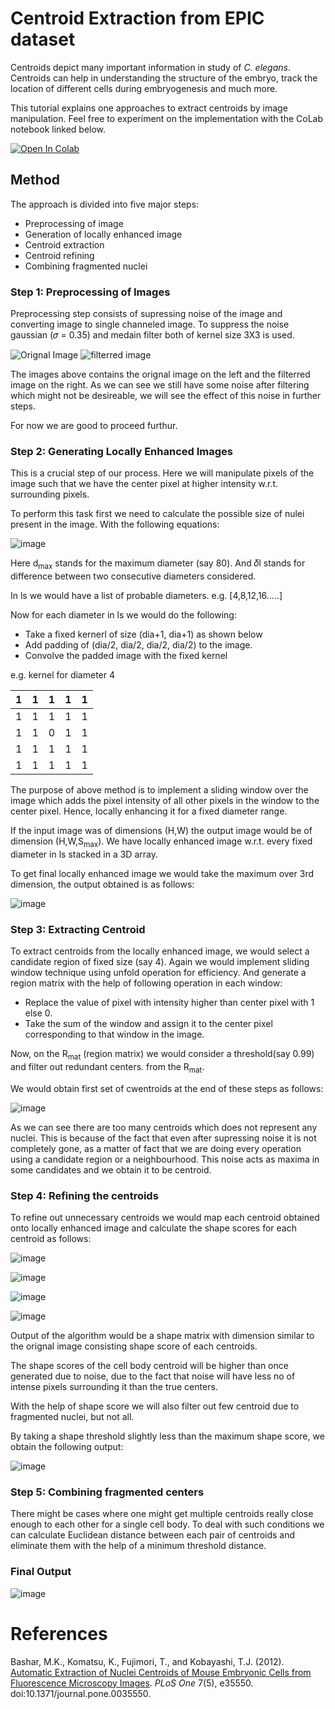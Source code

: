 # Centroid Extraction from EPIC dataset

Centroids depict many important information in study of _C. elegans_. Centroids can help in understanding the structure of the embryo, track the location of different cells during embryogenesis and much more.

This tutorial explains one approaches to extract centroids by image manipulation. Feel free to experiment on the implementation with the CoLab notebook linked below.  

[![Open In Colab](https://colab.research.google.com/assets/colab-badge.svg)](https://colab.research.google.com/drive/1ZUOC01kuNiI9BkfhJQpEjg2v9XVJUMqM?usp=sharing)

## Method

The approach is divided into five major steps:
- Preprocessing of image
- Generation of locally enhanced image
- Centroid extraction 
- Centroid refining 
- Combining fragmented nuclei

### Step 1: Preprocessing of Images 
Preprocessing step consists of supressing noise of the image and converting image to single channeled image. To suppress the noise gaussian (𝜎 = 0.35) and 
medain filter both of kernel size 3X3 is used.

![Orignal Image](https://user-images.githubusercontent.com/57054296/114911821-ff193300-9e3c-11eb-94b3-2407e39a61e6.png)
![filterred image](https://user-images.githubusercontent.com/57054296/114912052-2cfe7780-9e3d-11eb-8e76-4a8be3eedfcf.png)

The images above contains the orignal image on the left and the filterred image on the right.
As we can see we still have some noise after filtering which might not be desireable, we will see the effect of this noise in further steps.

For now we are good to proceed furthur.

### Step 2: Generating Locally Enhanced Images
This is a crucial step of our process. Here we will manipulate pixels of the image such that we have the center
pixel at higher intensity w.r.t. surrounding pixels. 

To perform this task first we need to calculate the possible size of nulei present in the image. With the following equations: 

![image](https://user-images.githubusercontent.com/57054296/114984067-f9f4cc00-9eae-11eb-8333-6667d72408ff.png)

Here d<sub>max</sub> stands for the maximum diameter (say 80). And 𝛿l stands for difference between two consecutive diameters considered.

In ls we would have a list of probable diameters. e.g. [4,8,12,16.....]

Now for each diameter in ls we would do the following:
- Take a fixed kernerl of size (dia+1, dia+1) as shown below
- Add padding of (dia/2, dia/2, dia/2, dia/2) to the image.
- Convolve the padded image with the fixed kernel

e.g. kernel for diameter 4

| 1 | 1 | 1 | 1 | 1 |
|---|---|---|---|---|
| 1 | 1 | 1 | 1 | 1 |
| 1 | 1 | 0 | 1 | 1 |
| 1 | 1 | 1 | 1 | 1 |
| 1 | 1 | 1 | 1 | 1 |

The purpose of above method is to implement a sliding window over the image which adds the pixel intensity of 
all other pixels in the window to the center pixel. Hence, locally enhancing it for a fixed diameter range.

If the input image was of dimensions (H,W) the output image would be of dimension (H,W,S<sub>max</sub>).
We have locally enhanced image w.r.t. every fixed diameter in ls stacked in a 3D array.

To get final locally enhanced image we would take the maximum over 3rd dimension, the output obtained is as follows:

![image](https://user-images.githubusercontent.com/57054296/114989859-7e4a4d80-9eb5-11eb-98d7-82a8c4b269de.png)

### Step 3: Extracting Centroid

To extract centroids from the locally enhanced image, we would select a candidate region of fixed size (say 4). Again we would implement sliding window technique using unfold operation for efficiency. And generate a region matrix with the help of following operation in each window:
- Replace the value of pixel with intensity higher than center pixel with 1 else 0.
- Take the sum of the window and assign it to the center pixel corresponding to that window in the image.

Now, on the R<sub>mat</sub> (region matrix) we would consider a threshold(say 0.99) and filter out redundant centers. from the R<sub>mat</sub>. 

We would obtain first set of cwentroids at the end of these steps as follows:

![image](https://user-images.githubusercontent.com/57054296/114991212-f82f0680-9eb6-11eb-83d9-f96263ae9d0e.png)

As we can see there are too many centroids which does not represent any nuclei. This is because of the fact that even after supressing noise it is not completely gone, as a matter of fact that we are doing every operation using a candidate region or a neighbourhood. This noise acts as maxima in some candidates and we obtain it to be centroid. 

### Step 4: Refining the centroids

To refine out unnecessary centroids we would map each centroid obtained onto locally enhanced image and calculate the shape scores for each centroid as follows: 

![image](https://user-images.githubusercontent.com/57054296/114992470-6aecb180-9eb8-11eb-9feb-50ebc5b8a307.png)

![image](https://user-images.githubusercontent.com/57054296/114992492-73dd8300-9eb8-11eb-8178-49b619f4e4b3.png)

![image](https://user-images.githubusercontent.com/57054296/114992529-7b049100-9eb8-11eb-8831-81b227c66783.png)

![image](https://user-images.githubusercontent.com/57054296/114992556-81930880-9eb8-11eb-9e98-4ac63d914205.png)

Output of the algorithm would be a shape matrix with dimension similar to the orignal image consisting shape score of each centroids.

The shape scores of the cell body centroid will be higher than once generated due to noise, due to the fact that noise will have less no of intense pixels surrounding it than the true centers. 

With the help of shape score we will also filter out few centroid due to fragmented nuclei, but not all.

By taking a shape threshold slightly less than the maximum shape score, we obtain the following output:

![image](https://user-images.githubusercontent.com/57054296/114993419-6d034000-9eb9-11eb-85b6-3ed1ebf87cb8.png)

### Step 5: Combining fragmented centers

There might be cases where one might get multiple centroids really close enough to each other for a single cell body. To deal with such conditions we can calculate Euclidean distance between each pair of centroids and eliminate them with the help of a minimum threshold distance.

### Final Output
![image](https://user-images.githubusercontent.com/57054296/114994421-60331c00-9eba-11eb-9cb3-fc1ba09c48f5.png)

# References
Bashar, M.K., Komatsu, K., Fujimori, T., and Kobayashi, T.J. (2012). [Automatic Extraction of Nuclei Centroids of Mouse Embryonic Cells from Fluorescence Microscopy Images](https://journals.plos.org/plosone/article?id=10.1371/journal.pone.0035550). _PLoS One_ 7(5), e35550. doi:10.1371/journal.pone.0035550.

